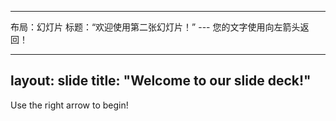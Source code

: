 
---
 布局：幻灯片
标题：“欢迎使用第二张幻灯片！” 
--- 您的文字使用向左箭头返回！

---
layout: slide
title: "Welcome to our slide deck!"
---

Use the right arrow to begin!
